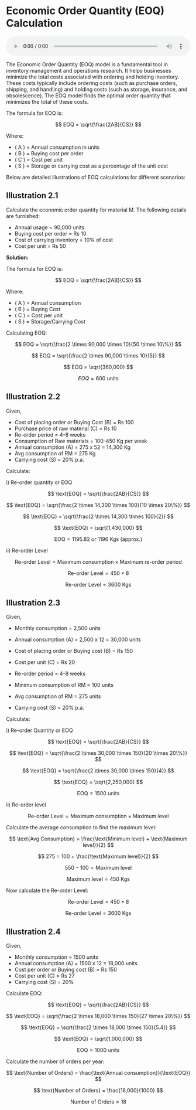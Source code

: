 # Economic Order Quantity (EOQ) Calculation

<audio controls style="width: 100%;">
  <source src="../../../../../audio/4th_sem/CMA/Unit-2 Material Cost, Labour Cost and Overheads/2.j Economic Order Quantity.mp3" type="audio/mpeg">
  Your browser does not support the audio element.
</audio>


The Economic Order Quantity (EOQ) model is a fundamental tool in inventory management and operations research. It helps businesses minimize the total costs associated with ordering and holding inventory. These costs typically include ordering costs (such as purchase orders, shipping, and handling) and holding costs (such as storage, insurance, and obsolescence). The EOQ model finds the optimal order quantity that minimizes the total of these costs.

The formula for EOQ is:

$$
EOQ = \sqrt{\frac{2AB}{CS}}
$$

Where:
- \( A \) = Annual consumption in units
- \( B \) = Buying cost per order
- \( C \) = Cost per unit
- \( S \) = Storage or carrying cost as a percentage of the unit cost

Below are detailed illustrations of EOQ calculations for different scenarios:

## Illustration 2.1

Calculate the economic order quantity for material M. The following details are furnished:

- Annual usage = 90,000 units
- Buying cost per order = Rs 10
- Cost of carrying inventory = 10% of cost
- Cost per unit = Rs 50

**Solution:**

The formula for EOQ is:

$$
EOQ = \sqrt{\frac{2AB}{CS}}
$$

Where:

- \( A \) = Annual consumption
- \( B \) = Buying Cost
- \( C \) = Cost per unit
- \( S \) = Storage/Carrying Cost

Calculating EOQ:

$$
EOQ = \sqrt{\frac{2 \times 90,000 \times 10}{50 \times 10\%}}
$$

$$
EOQ = \sqrt{\frac{2 \times 90,000 \times 10}{5}}
$$

$$
EOQ = \sqrt{360,000}
$$

$$
EOQ = 600 \text{ units}
$$

## Illustration 2.2

Given,

- Cost of placing order or Buying Cost (B) = Rs 100
- Purchase price of raw material (C) = Rs 10
- Re-order period = 4-8 weeks
- Consumption of Raw materials = 100-450 Kg per week
- Annual consumption (A) = 275 x 52 = 14,300 Kg
- Avg consumption of RM = 275 Kg
- Carrying cost (S) = 20% p.a.

Calculate:

i) Re-order quantity or EOQ

$$
\text{EOQ} = \sqrt{\frac{2AB}{CS}}
$$

$$
\text{EOQ} = \sqrt{\frac{2 \times 14,300 \times 100}{10 \times 20\%}}
$$

$$
\text{EOQ} = \sqrt{\frac{2 \times 14,300 \times 100}{2}}
$$

$$
\text{EOQ} = \sqrt{1,430,000}
$$

$$
\text{EOQ} = 1195.82 \text{ or } 1196 \text{ Kgs (approx.)}
$$

ii) Re-order Level

$$
\text{Re-order Level} = \text{Maximum consumption} \times \text{Maximum re-order period}
$$

$$
\text{Re-order Level} = 450 \times 8
$$

$$
\text{Re-order Level} = 3600 \text{ Kgs}
$$

## Illustration 2.3

Given,

- Monthly consumption = 2,500 units
- Annual consumption (A) = 2,500 x 12 = 30,000 units
- Cost of placing order or Buying cost (B) = Rs 150


- Cost per unit (C) = Rs 20
- Re-order period = 4-8 weeks
- Minimum consumption of RM = 100 units
- Avg consumption of RM = 275 units
- Carrying cost (S) = 20% p.a.

Calculate:

i) Re-order Quantity or EOQ

$$
\text{EOQ} = \sqrt{\frac{2AB}{CS}}
$$

$$
\text{EOQ} = \sqrt{\frac{2 \times 30,000 \times 150}{20 \times 20\%}}
$$

$$
\text{EOQ} = \sqrt{\frac{2 \times 30,000 \times 150}{4}}
$$

$$
\text{EOQ} = \sqrt{2,250,000}
$$

$$
\text{EOQ} = 1500 \text{ units}
$$

ii) Re-order level

$$
\text{Re-order Level} = \text{Maximum consumption} \times \text{Maximum level}
$$

Calculate the average consumption to find the maximum level:

$$
\text{Avg Consumption} = \frac{\text{Minimum level} + \text{Maximum level}}{2}
$$

$$
275 = 100 + \frac{\text{Maximum level}}{2}
$$

$$
550 - 100 = \text{Maximum level}
$$

$$
\text{Maximum level} = 450 \text{ Kgs}
$$

Now calculate the Re-order Level:

$$
\text{Re-order Level} = 450 \times 8
$$

$$
\text{Re-order Level} = 3600 \text{ Kgs}
$$

## Illustration 2.4

Given,

- Monthly consumption = 1500 units
- Annual consumption (A) = 1500 x 12 = 18,000 units
- Cost per order or Buying cost (B) = Rs 150
- Cost per unit (C) = Rs 27
- Carrying cost (S) = 20%

Calculate EOQ:

$$
\text{EOQ} = \sqrt{\frac{2AB}{CS}}
$$

$$
\text{EOQ} = \sqrt{\frac{2 \times 18,000 \times 150}{27 \times 20\%}}
$$

$$
\text{EOQ} = \sqrt{\frac{2 \times 18,000 \times 150}{5.4}}
$$

$$
\text{EOQ} = \sqrt{1,000,000}
$$

$$
\text{EOQ} = 1000 \text{ units}
$$

Calculate the number of orders per year:

$$
\text{Number of Orders} = \frac{\text{Annual consumption}}{\text{EOQ}}
$$

$$
\text{Number of Orders} = \frac{18,000}{1000}
$$

$$
\text{Number of Orders} = 18
$$
